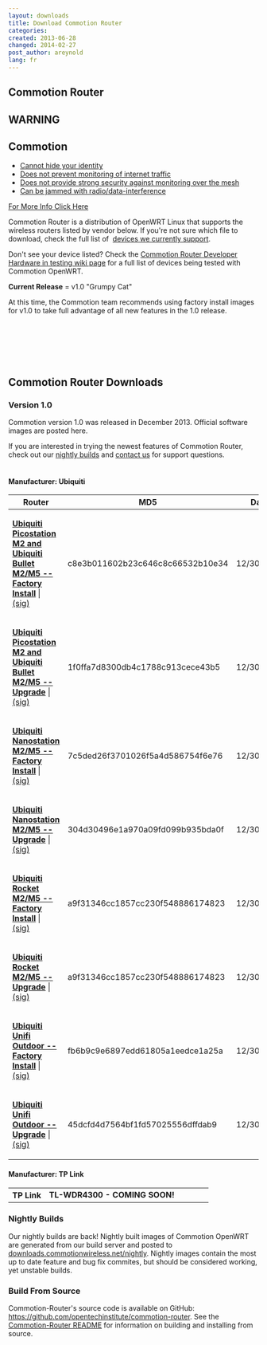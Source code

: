 ```yaml
---
layout: downloads
title: Download Commotion Router
categories: 
created: 2013-06-28
changed: 2014-02-27
post_author: areynold
lang: fr
---
```

  <h2>Commotion Router</h2>

<div class="warning-label">
<div class="warning-top">
<h2>WARNING</h2>
</div>

<div class="warning-bottom">
<h2>Commotion</h2>

<ul>
	<li><a href="/understanding-commotions-warning-label#anonymity">Cannot hide your identity</a></li>
	<li><a href="/understanding-commotions-warning-label#internet">Does not prevent monitoring of internet traffic</a></li>
	<li><a href="/understanding-commotions-warning-label#monitoring">Does not provide strong security against monitoring over the mesh</a></li>
	<li><a href="/understanding-commotions-warning-label#jamming">Can be jammed with radio/data-interference</a></li>
</ul>
<a href="/understanding-commotions-warning-label">For More Info Click Here</a></div>
</div>

<p>Commotion Router is a distribution of OpenWRT Linux that supports the wireless routers listed by vendor below. If you're not sure which file to download, check the full list of&nbsp; <a href="/docs/supported-devices">devices we currently support</a>.</p>

<p>Don't see your device listed? Check the <a href="https://wiki.commotionwireless.net/doku.php?id=hardware_in_testing">Commotion Router Developer Hardware in testing wiki page</a> for a full list of devices being tested with Commotion OpenWRT.</p>

<p><strong>Current Release</strong>&nbsp;= v1.0 "Grumpy Cat"</p>

<p>At this time, the Commotion team recommends using factory install images for v1.0 to take full advantage of all new features in the 1.0 release.</p>

<p>&nbsp;</p>

<p>&nbsp;</p>

<p>&nbsp;</p>

<h2>Commotion Router Downloads</h2>

<h3>Version 1.0</h3>

<p>Commotion version 1.0 was released in December 2013. Official software images are posted here.</p>

<p>If you are interested in trying the newest features of Commotion Router, check out our <a href="https://downloads.commotionwireless.net/nightly/ar71xx/">nightly builds</a> and <a href="/contact">contact us</a> for support questions.<br />
&nbsp;</p>


#### Manufacturer: Ubiquiti <a name="ubiquiti"> </a>
<table class="files list" summary="Commotion OpenWRT Downloads by Manufacturer">
	<thead>
		<tr>
			<th scope="col">Router</th>
			<th scope="col">MD5</th>
			<th scope="col">Date</th>
			<th scope="col">Size</th>
		</tr>
	</thead>
	<tbody>
		<tr class="file odd">
			<td>
			<p><a href="http://downloads.commotionwireless.net/router/1.0/ar71xx/generic/openwrt-ar71xx-generic-ubnt-bullet-m-squashfs-factory.bin" title="openwrt-ar71xx-generic-ubnt-bullet-m-squashfs-factory.bin"><strong>Ubiquiti Picostation M2 and Ubiquiti Bullet M2/M5 -- Factory Install</strong></a> | <a class="signature" href="https://downloads.commotionwireless.net/router/1.0/ar71xx/generic/openwrt-ar71xx-generic-ubnt-bullet-m-squashfs-factory.bin.asc">(sig)</a></p>
			</td>
			<td>c8e3b011602b23c646c8c66532b10e34</td>
			<td>12/30/2013</td>
			<td>5.2 MB</td>
		</tr>
		<tr class="file even">
			<td class="rteleft">
			<p><a href="http://downloads.commotionwireless.net/router/1.0/ar71xx/generic/openwrt-ar71xx-generic-ubnt-bullet-m-squashfs-sysupgrade.bin" title="openwrt-ar71xx-generic-ubnt-bullet-m-squashfs-sysupgrade.bin"><strong>Ubiquiti Picostation M2 and Ubiquiti Bullet M2/M5 -- Upgrade</strong></a> | <a class="signature" href="https://downloads.commotionwireless.net/router/1.0/ar71xx/generic/openwrt-ar71xx-generic-ubnt-bullet-m-squashfs-sysupgrade.bin.asc">(sig)</a></p>
			</td>
			<td class="rteleft">1f0ffa7d8300db4c1788c913cece43b5</td>
			<td class="rteleft">12/30/2013</td>
			<td class="rteleft">5.2 MB</td>
		</tr>
		<tr class="file odd">
			<td class="rteleft">
			<p><a href="http://downloads.commotionwireless.net/router/1.0/ar71xx/generic/openwrt-ar71xx-generic-ubnt-nano-m-squashfs-factory.bin" title="openwrt-ar71xx-generic-ubnt-nano-m-squashfs-factory.bin"><strong>Ubiquiti Nanostation M2/M5 -- Factory Install</strong></a> | <a class="signature" href="https://downloads.commotionwireless.net/router/1.0/ar71xx/generic/openwrt-ar71xx-generic-ubnt-nano-m-squashfs-factory.bin.asc">(sig)</a></p>
			</td>
			<td class="rteleft">7c5ded26f3701026f5a4d586754f6e76</td>
			<td class="rteleft">12/30/2013</td>
			<td class="rteleft">5.2 MB</td>
		</tr>
		<tr class="file even">
			<td class="rteleft">
			<p><a href="http://downloads.commotionwireless.net/router/1.0/ar71xx/generic/openwrt-ar71xx-generic-ubnt-nano-m-squashfs-sysupgrade.bin" title="openwrt-ar71xx-generic-ubnt-nano-m-squashfs-sysupgrade.bin"><strong>Ubiquiti Nanostation M2/M5 -- Upgrade</strong></a> | <a class="signature" href="https://downloads.commotionwireless.net/router/1.0/ar71xx/generic/openwrt-ar71xx-generic-ubnt-nano-m-squashfs-sysupgrade.bin.asc">(sig)</a></p>
			</td>
			<td class="rteleft">304d30496e1a970a09fd099b935bda0f</td>
			<td class="rteleft">12/30/2013</td>
			<td class="rteleft">5.2 MB</td>
		</tr>
		<tr class="file odd">
			<td class="rteleft">
			<p><a href="http://downloads.commotionwireless.net/router/1.0/ar71xx/generic/openwrt-ar71xx-generic-ubnt-rocket-m-squashfs-factory.bin" title="openwrt-ar71xx-generic-ubnt-rocket-m-squashfs-factory.bin"><strong>Ubiquiti Rocket M2/M5 -- Factory Install</strong></a> | <a class="signature" href="https://downloads.commotionwireless.net/router/1.0/ar71xx/generic/openwrt-ar71xx-generic-ubnt-rocket-m-squashfs-factory.bin.asc">(sig)</a></p>
			</td>
			<td class="rteleft">a9f31346cc1857cc230f548886174823</td>
			<td class="rteleft">12/30/2013</td>
			<td class="rteleft">5.2 MB</td>
		</tr>
		<tr class="file odd">
			<td class="rteleft">
			<p><a href="http://downloads.commotionwireless.net/router/1.0/ar71xx/generic/openwrt-ar71xx-generic-ubnt-rocket-m-squashfs-sysupgrade.bin" title="openwrt-ar71xx-generic-ubnt-rocket-m-squashfs-sysupgrade.bin"><strong>Ubiquiti Rocket M2/M5 -- Upgrade</strong></a> | <a class="signature" href="https://downloads.commotionwireless.net/router/1.0/ar71xx/generic/openwrt-ar71xx-generic-ubnt-rocket-m-squashfs-sysupgrade.bin.asc">(sig)</a></p>
			</td>
			<td class="rteleft">a9f31346cc1857cc230f548886174823</td>
			<td class="rteleft">12/30/2013</td>
			<td class="rteleft">5.2 MB</td>
		</tr>
		<tr class="file even">
			<td class="rteleft">
			<p><a href="http://downloads.commotionwireless.net/router/1.0/ar71xx/generic/openwrt-ar71xx-generic-ubnt-unifi-outdoor-squashfs-factory.bin" title="openwrt-ar71xx-generic-ubnt-unifi-outdoor-squashfs-factory.bin"><strong>Ubiquiti Unifi Outdoor -- Factory Install</strong></a> | <a class="signature" href="https://downloads.commotionwireless.net/router/1.0/ar71xx/generic/openwrt-ar71xx-generic-ubnt-unifi-outdoor-squashfs-factory.bin.asc">(sig)</a></p>
			</td>
			<td class="rteleft">fb6b9c9e6897edd61805a1eedce1a25a</td>
			<td class="rteleft">12/30/2013</td>
			<td class="rteleft">5.2 MB</td>
		</tr>
		<tr class="file odd">
			<td class="rteleft">
			<p><a href="http://downloads.commotionwireless.net/router/1.0/ar71xx/generic/openwrt-ar71xx-generic-ubnt-unifi-outdoor-squashfs-sysupgrade.bin" title="openwrt-ar71xx-generic-ubnt-unifi-outdoor-squashfs-sysupgrade.bin"><strong>Ubiquiti Unifi Outdoor -- Upgrade</strong></a> | <a class="signature" href="https://downloads.commotionwireless.net/router/1.0/ar71xx/generic/openwrt-ar71xx-generic-ubnt-unifi-outdoor-squashfs-sysupgrade.bin.asc">(sig)</a></p>
			</td>
			<td class="rteleft">45dcfd4d7564bf1fd57025556dffdab9</td>
			<td class="rteleft">12/30/2013</td>
			<td class="rteleft">5.2 MB</td>
		</tr>
	</tbody>
</table>



#### Manufacturer: TP Link <a name="tplink"> </a>

<table class="files list" summary="Commotion OpenWRT Downloads by Manufacturer">
  <tbody>
		<tr class="file even">
			<th class="rteleft" scope="row">TP Link</th>
			<td class="rteleft"><strong>TL-WDR4300 - COMING SOON!</strong></td>
			<td>&nbsp;</td>
			<td>&nbsp;</td>
			<td>&nbsp;</td>
		</tr>
	</tbody>
</table>

<h3 id="nightly">Nightly Builds</h3>
<p>Our nightly builds are back! Nightly built images of Commotion OpenWRT are generated from our build server and posted to <a href="http://downloads.commotionwireless.net/nightly/">downloads.commotionwireless.net/nightly</a>. Nightly images contain the most up to date feature and bug fix commites, but should be considered working, yet unstable builds.</p>

<h3 id="source">Build From Source</h3>
<p>Commotion-Router's source code is available on GitHub: <a href="https://github.com/opentechinstitute/commotion-router">https://github.com/opentechinstitute/commotion-router</a>. See the <a href="https://github.com/opentechinstitute/commotion-router#build--install">Commotion-Router README</a> for information on building and installing from source.</p>
